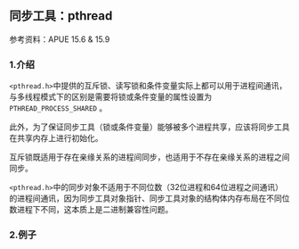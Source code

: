 ## 同步工具：pthread

参考资料：APUE 15.6 & 15.9

### 1.介绍

`<pthread.h>`中提供的互斥锁、读写锁和条件变量实际上都可以用于进程间通讯，与多线程模式下的区别是需要将锁或条件变量的属性设置为`PTHREAD_PROCESS_SHARED` 。

此外，为了保证同步工具（锁或条件变量）能够被多个进程共享，应该将同步工具在共享内存上进行初始化。

互斥锁既适用于存在亲缘关系的进程间同步，也适用于不存在亲缘关系的进程之间同步。

`<pthread.h>`中的同步对象不适用于不同位数（32位进程和64位进程之间通讯）的进程间通讯，因为同步工具对象指针、同步工具对象的结构体内存布局在不同位数进程下不同，这本质上是二进制兼容性问题。

### 2.例子





